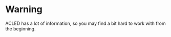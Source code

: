 # Warning

ACLED has a lot of information, so you may find a bit hard to work with from the beginning. 
